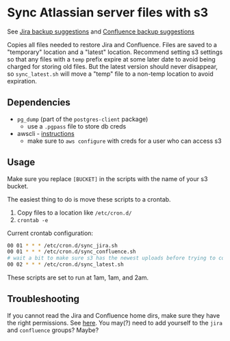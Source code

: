 # Sync Atlassian server files with s3

See [Jira backup suggestions](https://confluence.atlassian.com/adminjiraserver071/backing-up-data-802592964.html) and [Confluence backup suggestions](https://confluence.atlassian.com/doc/production-backup-strategy-38797389.html)

Copies all files needed to restore Jira and Confluence. Files are saved to a "temporary" location and a "latest" location. Recommend setting s3 settings so that any files with a `temp` prefix expire at some later date to avoid being charged for storing old files. But the latest version should never disappear, so `sync_latest.sh` will move a "temp" file to a non-temp location to avoid expiration.

## Dependencies

* `pg_dump` (part of the `postgres-client` package)
  * use a `.pgpass` file to store db creds
* awscli - [instructions](https://docs.aws.amazon.com/cli/latest/userguide/installing.html)
  * make sure to `aws configure` with creds for a user who can access s3

## Usage

Make sure you replace `[BUCKET]` in the scripts with the name of your s3 bucket.

The easiest thing to do is move these scripts to a crontab.

1. Copy files to a location like `/etc/cron.d/`
2. `crontab -e`

Current crontab configuration:

```sh
00 01 * * * /etc/cron.d/sync_jira.sh
00 01 * * * /etc/cron.d/sync_confluence.sh
# wait a bit to make sure s3 has the newest uploads before trying to copy them
00 02 * * * /etc/cron.d/sync_latest.sh
```

These scripts are set to run at 1am, 1am, and 2am.

## Troubleshooting

If you cannot read the Jira and Confluence home dirs, make sure they have the right permissions. See [here](https://confluence.atlassian.com/jirakb/how-to-fix-jira-directories-permission-in-linux-829048437.html). You may(?) need to add yourself to the `jira` and `confluence` groups? Maybe?

